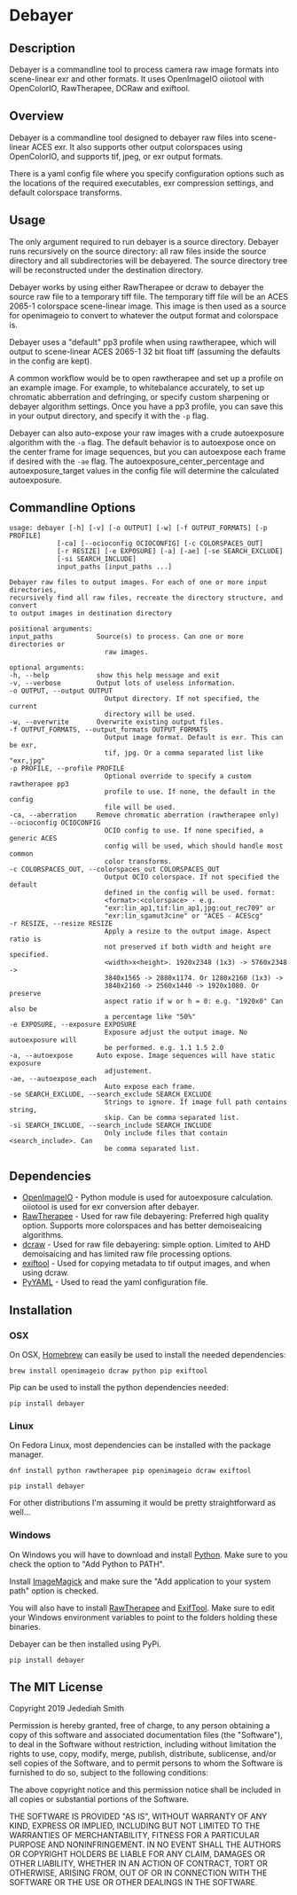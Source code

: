 # Debayer

## Description
Debayer is a commandline tool to process camera raw image formats into scene-linear exr and other formats. It uses OpenImageIO oiiotool with OpenColorIO, RawTherapee, DCRaw and exiftool.

## Overview
Debayer is a commandline tool designed to debayer raw files into scene-linear ACES exr. It also supports other output colorspaces using OpenColorIO, and supports tif, jpeg, or exr output formats.

There is a yaml config file where you specify configuration options such as the locations of the required executables, exr compression settings, and default colorspace transforms.

## Usage
The only argument required to run debayer is a source directory. Debayer runs recursively on the source directory: all raw files inside the source directory and all subdirectories will be debayered. The source directory tree will be reconstructed under the destination directory.

Debayer works by using either RawTherapee or dcraw to debayer the source raw file to a temporary tiff file. The temporary tiff file will be an ACES 2065-1 colorspace scene-linear image. This image is then used as a source for openimageio to convert to whatever the output format and colorspace is.

Debayer uses a "default" pp3 profile when using rawtherapee, which will output to scene-linear ACES 2065-1 32 bit float tiff (assuming the defaults in the config are kept).

A common workflow would be to open rawtherapee and set up a profile on an example image. For example, to whitebalance accurately, to set up chromatic abberration and defringing, or specify custom sharpening or debayer algorithm settings. Once you have a pp3 profile, you can save this in your output directory, and specify it with the `-p` flag.

Debayer can also auto-expose your raw images with a crude autoexposure algorithm with the `-a` flag. The default behavior is to autoexpose once on the center frame for image sequences, but you can autoexpose each frame if desired with the `-ae` flag. The autoexposure_center_percentage and autoexposure_target values in the config file will determine the calculated autoexposure.

## Commandline Options
    usage: debayer [-h] [-v] [-o OUTPUT] [-w] [-f OUTPUT_FORMATS] [-p PROFILE]
                [-ca] [--ocioconfig OCIOCONFIG] [-c COLORSPACES_OUT]
                [-r RESIZE] [-e EXPOSURE] [-a] [-ae] [-se SEARCH_EXCLUDE]
                [-si SEARCH_INCLUDE]
                input_paths [input_paths ...]

    Debayer raw files to output images. For each of one or more input directories,
    recursively find all raw files, recreate the directory structure, and convert
    to output images in destination directory

    positional arguments:
    input_paths           Source(s) to process. Can one or more directories or
                            raw images.

    optional arguments:
    -h, --help            show this help message and exit
    -v, --verbose         Output lots of useless information.
    -o OUTPUT, --output OUTPUT
                            Output directory. If not specified, the current
                            directory will be used.
    -w, --overwrite       Overwrite existing output files.
    -f OUTPUT_FORMATS, --output_formats OUTPUT_FORMATS
                            Output image format. Default is exr. This can be exr,
                            tif, jpg. Or a comma separated list like "exr,jpg"
    -p PROFILE, --profile PROFILE
                            Optional override to specify a custom rawtherapee pp3
                            profile to use. If none, the default in the config
                            file will be used.
    -ca, --aberration     Remove chromatic aberration (rawtherapee only)
    --ocioconfig OCIOCONFIG
                            OCIO config to use. If none specified, a generic ACES
                            config will be used, which should handle most common
                            color transforms.
    -c COLORSPACES_OUT, --colorspaces_out COLORSPACES_OUT
                            Output OCIO colorspace. If not specified the default
                            defined in the config will be used. format:
                            <format>:<colorspace> - e.g.
                            "exr:lin_ap1,tif:lin_ap1,jpg:out_rec709" or
                            "exr:lin_sgamut3cine" or "ACES - ACEScg"
    -r RESIZE, --resize RESIZE
                            Apply a resize to the output image. Aspect ratio is
                            not preserved if both width and height are specified.
                            <width>x<height>. 1920x2348 (1x3) -> 5760x2348 ->
                            3840x1565 -> 2880x1174. Or 1280x2160 (1x3) ->
                            3840x2160 -> 2560x1440 -> 1920x1080. Or preserve
                            aspect ratio if w or h = 0: e.g. "1920x0" Can also be
                            a percentage like "50%"
    -e EXPOSURE, --exposure EXPOSURE
                            Exposure adjust the output image. No autoexposure will
                            be performed. e.g. 1.1 1.5 2.0
    -a, --autoexpose      Auto expose. Image sequences will have static exposure
                            adjustement.
    -ae, --autoexpose_each
                            Auto expose each frame.
    -se SEARCH_EXCLUDE, --search_exclude SEARCH_EXCLUDE
                            Strings to ignore. If image full path contains string,
                            skip. Can be comma separated list.
    -si SEARCH_INCLUDE, --search_include SEARCH_INCLUDE
                            Only include files that contain <search_include>. Can
                            be comma separated list.


## Dependencies
- [OpenImageIO](https://github.com/OpenImageIO/oiio) - Python module is used for autoexposure calculation. oiiotool is used for exr conversion after debayer.
- [RawTherapee](https://rawtherapee.com/downloads) - Used for raw file debayering: Preferred high quality option. Supports more colorspaces and has better demoiseaicing algorithms.
- [dcraw](https://www.cybercom.net/~dcoffin/dcraw/) - Used for raw file debayering: simple option. Limited to AHD demoisaicing and has limited raw file processing options.
- [exiftool](https://www.sno.phy.queensu.ca/~phil/exiftool/) - Used for copying metadata to tif output images, and when using dcraw.
- [PyYAML](https://pyyaml.org/wiki/PyYAML) - Used to read the yaml configuration file.

## Installation
### OSX
On OSX, [Homebrew](https://brew.sh) can easily be used to install the needed dependencies:

`brew install openimageio dcraw python pip exiftool`

Pip can be used to install the python dependencies needed:

`pip install debayer`

### Linux
On Fedora Linux, most dependencies can be installed with the package manager.

`dnf install python rawtherapee pip openimageio dcraw exiftool`

`pip install debayer`

For other distributions I'm assuming it would be pretty straightforward as well...

### Windows
On Windows you will have to download and install [Python](https://www.python.org/downloads). Make sure to you check the option to "Add Python to PATH".

Install [ImageMagick](https://imagemagick.org/script/download.php#windows) and make sure the "Add application to your system path" option is checked.

You will also have to install [RawTherapee](https://rawtherapee.com) and [ExifTool](https://exiftool.org). Make sure to edit your Windows environment variables to point to the folders holding these binaries.

Debayer can be then installed using PyPi.

`pip install debayer`

## The MIT License
Copyright 2019 Jedediah Smith

Permission is hereby granted, free of charge, to any person obtaining a copy of this software and associated documentation files (the "Software"), to deal in the Software without restriction, including without limitation the rights to use, copy, modify, merge, publish, distribute, sublicense, and/or sell copies of the Software, and to permit persons to whom the Software is furnished to do so, subject to the following conditions:

The above copyright notice and this permission notice shall be included in all copies or substantial portions of the Software.

THE SOFTWARE IS PROVIDED "AS IS", WITHOUT WARRANTY OF ANY KIND, EXPRESS OR IMPLIED, INCLUDING BUT NOT LIMITED TO THE WARRANTIES OF MERCHANTABILITY, FITNESS FOR A PARTICULAR PURPOSE AND NONINFRINGEMENT. IN NO EVENT SHALL THE AUTHORS OR COPYRIGHT HOLDERS BE LIABLE FOR ANY CLAIM, DAMAGES OR OTHER LIABILITY, WHETHER IN AN ACTION OF CONTRACT, TORT OR OTHERWISE, ARISING FROM, OUT OF OR IN CONNECTION WITH THE SOFTWARE OR THE USE OR OTHER DEALINGS IN THE SOFTWARE.